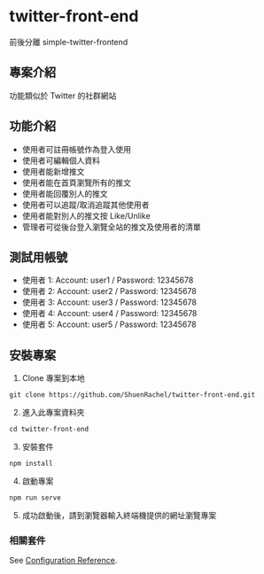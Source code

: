 # twitter-front-end
前後分離 simple-twitter-frontend

## 專案介紹
功能類似於 Twitter 的社群網站

## 功能介紹
* 使用者可註冊帳號作為登入使用
* 使用者可編輯個人資料
* 使用者能新增推文
* 使用者能在首頁瀏覽所有的推文
* 使用者能回覆別人的推文
* 使用者可以追蹤/取消追蹤其他使用者
* 使用者能對別人的推文按 Like/Unlike
* 管理者可從後台登入瀏覽全站的推文及使用者的清單

## 測試用帳號
* 使用者 1: Account: user1 / Password: 12345678 
* 使用者 2: Account: user2 / Password: 12345678 
* 使用者 3: Account: user3 / Password: 12345678 
* 使用者 4: Account: user4 / Password: 12345678 
* 使用者 5: Account: user5 / Password: 12345678 


## 安裝專案
1. Clone 專案到本地
```
git clone https://github.com/ShuenRachel/twitter-front-end.git
```
2. 進入此專案資料夾
```
cd twitter-front-end
```
3. 安裝套件
```
npm install
```

4. 啟動專案
```
npm run serve
```

5. 成功啟動後，請到瀏覽器輸入終端機提供的網址瀏覽專案

### 相關套件
See [Configuration Reference](https://cli.vuejs.org/config/).
